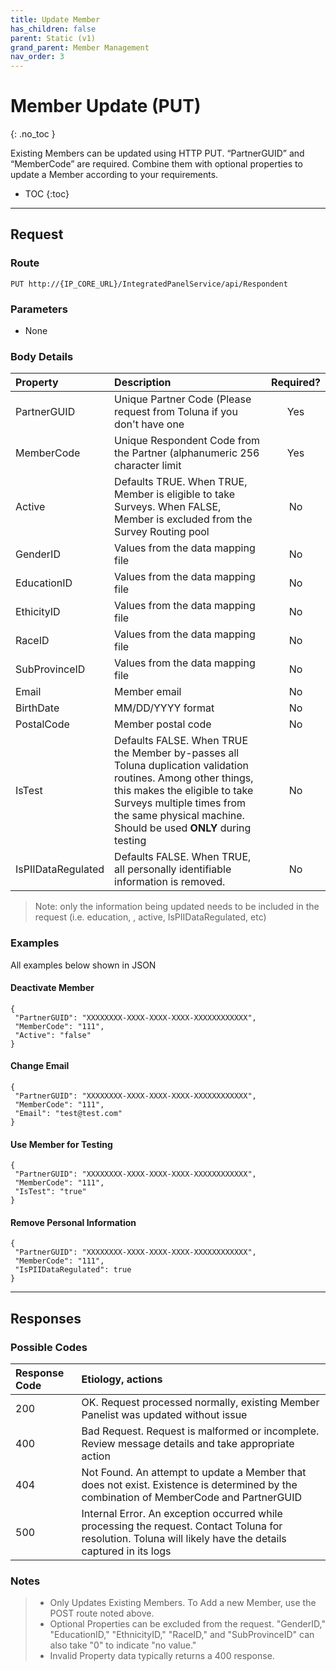 ```yaml
---
title: Update Member
has_children: false
parent: Static (v1)
grand_parent: Member Management
nav_order: 3
---
```



# Member Update (PUT)
{: .no_toc }

Existing Members can be updated using HTTP PUT. “PartnerGUID” and “MemberCode” are required. Combine them with optional properties to update a Member according to your requirements.


* TOC
{:toc}

---

## Request

### Route
```plaintext
PUT http://{IP_CORE_URL}/IntegratedPanelService/api/Respondent
```

### Parameters
 - None
 
### Body Details

| Property | Description | Required? |
| :--- | :--- | :---: |
| PartnerGUID | Unique Partner Code (Please request from Toluna if you don't have one | Yes |
| MemberCode | Unique Respondent Code from the Partner (alphanumeric 256 character limit | Yes |
| Active | Defaults TRUE. When TRUE, Member is eligible to take Surveys. When FALSE, Member is excluded from the Survey Routing pool | No |
| GenderID | Values from the data mapping file | No |
| EducationID | Values from the data mapping file | No |
| EthicityID | Values from the data mapping file | No |
| RaceID | Values from the data mapping file | No |
| SubProvinceID | Values from the data mapping file | No |
| Email | Member email | No |
| BirthDate | MM/DD/YYYY format | No |
| PostalCode | Member postal code | No |
| IsTest | Defaults FALSE. When TRUE the Member by-passes all Toluna duplication validation routines. Among other things, this makes the eligible to take Surveys multiple times from the same physical machine. Should be used **ONLY** during testing | No |
| IsPIIDataRegulated | Defaults FALSE. When TRUE, all personally identifiable information is removed. | No |

>Note: only the information being updated needs to be included in the request (i.e. education, , active, IsPIIDataRegulated, etc)

### Examples

All examples below shown in JSON

#### Deactivate Member
```plaintext
{
 "PartnerGUID": "XXXXXXXX-XXXX-XXXX-XXXX-XXXXXXXXXXXX",
 "MemberCode": "111",
 "Active": "false"
}
```

#### Change Email
```plaintext
{
 "PartnerGUID": "XXXXXXXX-XXXX-XXXX-XXXX-XXXXXXXXXXXX",
 "MemberCode": "111",
 "Email": "test@test.com"
}
```

#### Use Member for Testing
```plaintext
{
 "PartnerGUID": "XXXXXXXX-XXXX-XXXX-XXXX-XXXXXXXXXXXX",
 "MemberCode": "111",
 "IsTest": "true"
}
```

#### Remove Personal Information
```plaintext
{
 "PartnerGUID": "XXXXXXXX-XXXX-XXXX-XXXX-XXXXXXXXXXXX",
 "MemberCode": "111",
 "IsPIIDataRegulated": true
}
```

---

## Responses

### Possible Codes

| Response Code | Etiology, actions |
| :--- | :--- |
| 200 | OK. Request processed normally, existing Member Panelist was updated without issue |
| 400 | Bad Request. Request is malformed or incomplete. Review message details and take appropriate action |
| 404 | Not Found. An attempt to update a Member that does not exist. Existence is determined by the combination of MemberCode and PartnerGUID |
| 500 | Internal Error. An exception occurred while processing the request. Contact Toluna for resolution. Toluna will likely have the details captured in its logs |

### Notes
> - Only Updates Existing Members. To Add a new Member, use the POST route noted above.
> - Optional Properties can be excluded from the request. "GenderID," "EducationID," "EthnicityID," "RaceID," and "SubProvinceID" can also take "0" to indicate "no value."
> - Invalid Property data typically returns a 400 response.